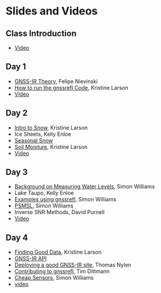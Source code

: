 # Slides and Videos 

## Class Introduction
- [Video](https://www.youtube.com/watch?v=yijolYWXSQc)

## Day 1
- [GNSS-IR Theory](https://morefunwithgps.com/public_html/slides-gnssir-theory.pdf), Felipe Nievinski
- [How to run the gnssrefl Code](https://morefunwithgps.com/public_html/Day1-runningCode.pdf), Kristine Larson
- [Video](https://youtu.be/KBAqN5Ls2Qk)

## Day 2
- [Intro to Snow](https://morefunwithgps.com/public_html/Day2-intro.pdf), Kristine Larson
- Ice Sheets, Kelly Enloe
- [Seasonal Snow](https://morefunwithgps.com/public_html/Day2-seasonalSnow.pdf)
- [Soil Moisture](https://morefunwithgps.com/public_html/Day2-May2023-SoilMoisture.pdf), Kristine Larson
- [Video](https://youtu.be/ueItqAtN2sg)

## Day 3
- [Background on Measuring Water Levels](https://morefunwithgps.com/public_html/Day3-Williams-backgroundWater.pdf), Simon Williams
- Lake Taupo, Kelly Enloe
- [Examples using gnssrefl](https://morefunwithgps.com/public_html/Day3-waterExamples.pdf), Simon Williams
- [PSMSL](https://psmsl.org/data/gnssir/map.php), Simon Williams
- Inverse SNR Methods, David Purnell
- [Video](https://youtu.be/z-gG3g6rrX4)

## Day 4
- [Finding Good Data](https://morefunwithgps.com/public_html/Day4-May2023-WhySoHard.pdf), Kristine Larson
- [GNSS-IR API](https://gnss-reflections.org)
- [Deploying a good GNSS-IR site](https://morefunwithgps.com/public_html/Day4-Nylen-Install.pdf), Thomas Nylen
- [Contributing to gnssrefl](https://morefunwithgps.com/public_html/Day4-Dittmann-contribute.pdf), Tim Dittmann
- [Cheap Sensors](https://morefunwithgps.com/public_html/Day4-Low_Cost_Systems.pdf), Simon Williams
- [video](https://youtu.be/jpXfaF7F1yo)

